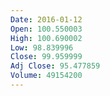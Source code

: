 ```yaml
---
Date: 2016-01-12
Open: 100.550003
High: 100.690002
Low: 98.839996
Close: 99.959999
Adj Close: 95.477859
Volume: 49154200
---
```

